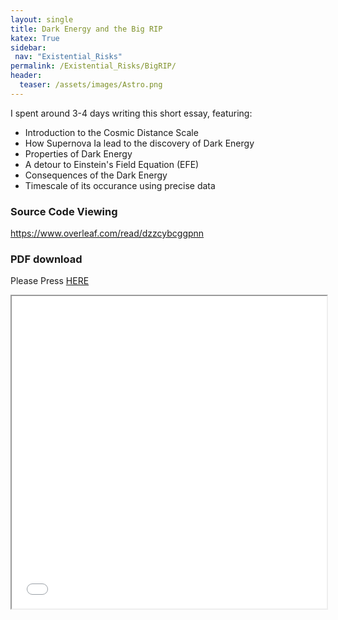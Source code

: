 ```yaml
---
layout: single
title: Dark Energy and the Big RIP
katex: True
sidebar:
 nav: "Existential_Risks"
permalink: /Existential_Risks/BigRIP/
header:
  teaser: /assets/images/Astro.png
---
```

I spent around 3-4 days writing this short essay, featuring:
 * Introduction to the Cosmic Distance Scale 
 * How Supernova Ia lead to the discovery of Dark Energy
 * Properties of Dark Energy
 * A detour to Einstein's Field Equation (EFE)
 * Consequences of the Dark Energy
 * Timescale of its occurance using precise data

### Source Code Viewing
[https://www.overleaf.com/read/dzzcybcggpnn ](https://www.overleaf.com/read/dzzcybcggpnn) 

### PDF download
Please Press [HERE]({{site.url}}/assets/Dark_Energy_and_the_Big_RIP.pdf)

<iframe src="{{site.url}}/assets/Dark_Energy_and_the_Big_RIP.pdf" width="100%" height="500px">

